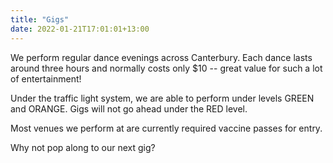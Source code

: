 ```yaml
---
title: "Gigs"
date: 2022-01-21T17:01:01+13:00
---
```


We perform regular dance evenings across Canterbury. Each dance lasts around three hours and normally costs only $10 -- great value for such a lot of entertainment!

Under the traffic light system, we are able to perform under levels GREEN and ORANGE. Gigs will not go ahead under the RED level.

Most venues we perform at are currently required vaccine passes for entry.

Why not pop along to our next gig?
